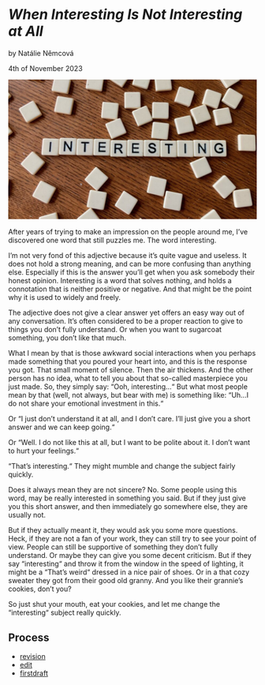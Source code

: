 # _When Interesting Is Not Interesting at All_

by Natálie Němcová

4th of November 2023

![White squares on the wooden table with letters written on them forming a word interesting together!](Photo01/interesting_picture.jpg) 

After years of trying to make an impression on the people around me, I’ve discovered one word that still puzzles me. The word interesting. 

I’m not very fond of this adjective because it’s quite vague and useless. It does not hold a strong meaning, and can be more confusing than anything else. Especially if this is the answer you’ll get when you ask somebody their honest opinion. Interesting is a word that solves nothing, and holds a connotation that is neither positive or negative. And that might be the point why it is used to widely and freely. 

The adjective does not give a clear answer yet offers an easy way out of any conversation. It’s often considered to be a proper reaction to give to things you don’t fully understand. Or when you want to sugarcoat something, you don’t like that much. 

What I mean by that is those awkward social interactions when you perhaps made something that you poured your heart into, and this is the response you got. That small moment of silence. Then the air thickens. And the other person has no idea, what to tell you about that so-called masterpiece you just made. So, they simply say: “Ooh, interesting…“ But what most people mean by that (well, not always, but bear with me) is something like: “Uh…I do not share your emotional investment in this.“

Or “I just don’t understand it at all, and I don’t care. I’ll just give you a short answer and we can keep going.“

Or “Well. I do not like this at all, but I want to be polite about it. I don’t want to hurt your feelings.“ 

“That’s interesting.“ They might mumble and change the subject fairly quickly. 

Does it always mean they are not sincere? No. Some people using this word, may be really interested in something you said. But if they just give you this short answer, and then immediately go somewhere else, they are usually not.  

But if they actually meant it, they would ask you some more questions. Heck, if they are not a fan of your work, they can still try to see your point of view. People can still be supportive of something they don’t fully understand. Or maybe they can give you some decent criticism. But if they say “interesting“ and throw it from the window in the speed of lighting, it might be a “That’s weird“ dressed in a nice pair of shoes. Or in a that cozy sweater they got from their good old granny. And you like their grannie’s cookies, don’t you? 

So just shut your mouth, eat your cookies, and let me change the “interesting“ subject really quickly. 

## Process 

- [revision](revision.md)
- [edit](edit.md)
- [firstdraft](index.md) 

